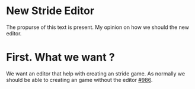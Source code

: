 # New Stride Editor

The propurse of this text is present. My opinion on how we should the new editor.

# First. What we want ?

We want an editor that help with creating an stride game.
As normally we should be able to creating an game without the editor [#986](https://github.com/stride3d/stride/issues/986).
